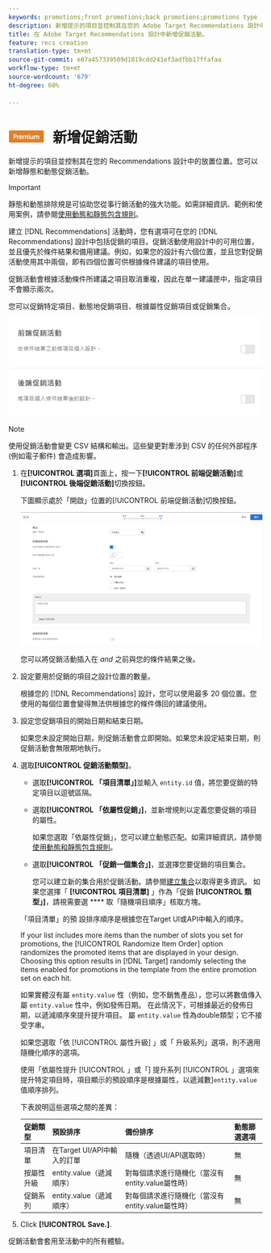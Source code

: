 ```yaml
---
keywords: promotions;front promotions;back promotions;promotions type
description: 新增提示的項目並控制其在您的 Adobe Target Recommendations 設計中的放置位置。您可以新增靜態和動態促銷活動。
title: 在 Adobe Target Recommendations 設計中新增促銷活動。
feature: recs creation
translation-type: tm+mt
source-git-commit: e07a457339509d1019cdd241ef3adfbb17ffafaa
workflow-type: tm+mt
source-wordcount: '679'
ht-degree: 60%

---
```



# ![PREMIUM](/help/assets/premium.png) 新增促銷活動

新增提示的項目並控制其在您的 Recommendations 設計中的放置位置。您可以新增靜態和動態促銷活動。

>[!IMPORTANT]
>
>靜態和動態排除規是可協助您從事行銷活動的強大功能。如需詳細資訊、範例和使用案例，請參閱[使用動態和靜態包含規則](/help/c-recommendations/c-algorithms/use-dynamic-and-static-inclusion-rules.md#concept_4CB5C0FA705D4E449BD0B37B3D987F9F)。

建立 [!DNL Recommendations] 活動時，您有選項可在您的 [!DNL Recommendations] 設計中包括促銷的項目。促銷活動使用設計中的可用位置，並且優先於條件結果和備用建議。例如，如果您的設計有六個位置，並且您對促銷活動使用其中兩個，即有四個位置可供根據條件建議的項目使用。

促銷活動會根據活動條件所建議之項目取消重複，因此在單一建議匣中，指定項目不會顯示兩次。

您可以促銷特定項目、動態地促銷項目、根據屬性促銷項目或促銷集合。

![](assets/add_promotion_toggles.png)

>[!NOTE]
>
>使用促銷活動會變更 CSV 結構和輸出。這些變更對牽涉到 CSV 的任何外部程序 (例如電子郵件) 會造成影響。

1. 在&#x200B;**[!UICONTROL 選項]**&#x200B;頁面上，按一下&#x200B;**[!UICONTROL 前端促銷活動]**&#x200B;或&#x200B;**[!UICONTROL 後端促銷活動]**&#x200B;切換按鈕。

   下圖顯示處於「開啟」位置的[!UICONTROL 前端促銷活動]切換按鈕。

   ![新增前端促銷活動選項](/help/c-recommendations/t-create-recs-activity/assets/add_promotion_front.png)

   您可以將促銷活動插入在 *and* 之前與您的條件結果之後。
1. 設定要用於促銷的項目之設計位置的數量。

   根據您的 [!DNL Recommendations] 設計，您可以使用最多 20 個位置。您使用的每個位置會變得無法供根據您的條件傳回的建議使用。

1. 設定您促銷項目的開始日期和結束日期。

   如果您未設定開始日期，則促銷活動會立即開始。如果您未設定結束日期，則促銷活動會無限期地執行。

1. 選取&#x200B;**[!UICONTROL 促銷活動類型]**。

   * 選取&#x200B;**[!UICONTROL 「項目清單」]**&#x200B;並輸入 `entity.id` 值，將您要促銷的特定項目以逗號區隔。

   * 選取&#x200B;**[!UICONTROL 「依屬性促銷」]**，並新增規則以定義您要促銷的項目的屬性。

      如果您選取「依屬性促銷」，您可以建立動態匹配。如需詳細資訊，請參閱[使用動態和靜態包含規則](/help/c-recommendations/c-algorithms/use-dynamic-and-static-inclusion-rules.md#concept_4CB5C0FA705D4E449BD0B37B3D987F9F)。

   * 選取&#x200B;**[!UICONTROL 「促銷一個集合」]**，並選擇您要促銷的項目集合。

      您可以建立新的集合用於促銷活動。請參閱[建立集合](/help/c-recommendations/c-products/collections.md#task_1256DFF6842141FCAADD9E1428EF7F08)以取得更多資訊。
   如果您選擇「 **[!UICONTROL 項目清單]** 」作為「促銷 **[!UICONTROL 類型」]**，請視需要選 **** 取「隨機項目順序」核取方塊。

   「項目清單」的預  設排序順序是根據您在Target UI或API中輸入的順序。

   If your list includes more items than the number of slots you set for promotions, the [!UICONTROL Randomize Item Order] option randomizes the promoted items that are displayed in your design. Choosing this option results in [!DNL Target] randomly selecting the items enabled for promotions in the template from the entire promotion set on each hit.

   如果實體沒有屬 `entity.value` 性（例如，您不銷售產品），您可以將數值傳入屬 `entity.value` 性中，例如發佈日期。 在此情況下，可根據最近的發佈日期，以遞減順序來提升提升項目。 屬 `entity.value` 性為double類型；它不接受字串。

   如果您選取「依 [!UICONTROL 屬性升級] 」或「  升級系列」選項，則不適用隨機化順序的選項。

   使用「依屬性提升 [!UICONTROL 」或「] 提升系列 [!UICONTROL 」選項來提升特定項目時，項目顯示的預設順序是根據屬性，以遞減數]`entity.value` 值順序排列。

   下表說明這些選項之間的差異：

   | 促銷類型 | 預設排序 | 備份排序 | 動態篩選選項 |
   | --- | --- | --- | --- |
   | 項目清單 | 在Target UI/API中輸入的訂單 | 隨機（透過UI/API選取時） | 無 |
   | 按屬性升級 | entity.value（遞減順序） | 對每個請求進行隨機化（當沒有entity.value屬性時） | 無 |
   | 促銷系列 | entity.value（遞減順序） | 對每個請求進行隨機化（當沒有entity.value屬性時） | 無 |

1. Click **[!UICONTROL Save.]**.

促銷活動會套用至活動中的所有體驗。
